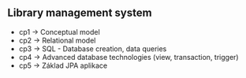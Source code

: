 ## Library management system
- cp1 -> Conceptual model
- cp2 -> Relational model
- cp3 -> SQL - Database creation, data queries
- cp4 -> Advanced database technologies (view, transaction, trigger)
- cp5 -> Základ JPA aplikace